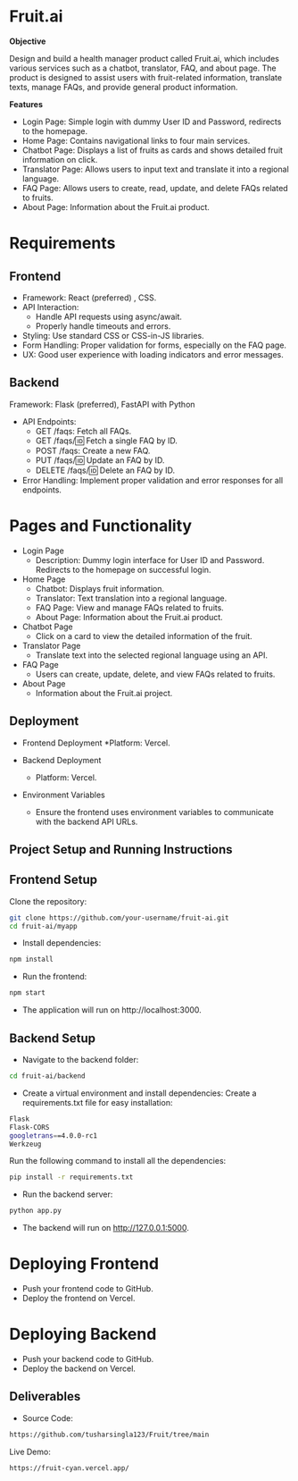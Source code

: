 # Fruit.ai


**Objective**

Design and build a health manager product called Fruit.ai, which includes various services such as a chatbot, translator, FAQ, and about page. The product is designed to assist users with fruit-related information, translate texts, manage FAQs, and provide general product information.

**Features**

* Login Page: Simple login with dummy User ID and Password, redirects to the homepage.
* Home Page: Contains navigational links to four main services.
* Chatbot Page: Displays a list of fruits as cards and shows detailed fruit information on click.
* Translator Page: Allows users to input text and translate it into a regional language.
* FAQ Page: Allows users to create, read, update, and delete FAQs related to fruits.
* About Page: Information about the Fruit.ai product.

# Requirements

## Frontend
* Framework: React (preferred) , CSS.
* API Interaction:
    * Handle API requests using async/await.
    * Properly handle timeouts and errors.
* Styling: Use standard CSS or CSS-in-JS libraries.
* Form Handling: Proper validation for forms, especially on the FAQ page.
* UX: Good user experience with loading indicators and error messages.


## Backend

Framework: Flask (preferred), FastAPI with Python
* API Endpoints:
    * GET /faqs: Fetch all FAQs.
    * GET /faqs/:id: Fetch a single FAQ by ID.
    * POST /faqs: Create a new FAQ.
    * PUT /faqs/:id: Update an FAQ by ID.
    * DELETE /faqs/:id: Delete an FAQ by ID.
* Error Handling: Implement proper validation and error responses for all endpoints.


# Pages and Functionality

* Login Page
   * Description: Dummy login interface for User ID and Password. Redirects to the homepage on successful login.
* Home Page
   * Chatbot: Displays fruit information.
   * Translator: Text translation into a regional language.
   * FAQ Page: View and manage FAQs related to fruits.
   * About Page: Information about the Fruit.ai product.
* Chatbot Page
   * Click on a card to view the detailed information of the fruit.
* Translator Page
   * Translate text into the selected regional language using an API.
* FAQ Page
   * Users can create, update, delete, and view FAQs related to fruits.
* About Page
   * Information about the Fruit.ai project.


## Deployment

* Frontend Deployment
   *Platform: Vercel.
* Backend Deployment
   * Platform: Vercel.

* Environment Variables
   * Ensure the frontend uses environment variables to communicate with the backend API URLs.
 
## Project Setup and Running Instructions

## Frontend Setup
Clone the repository:
```bash
git clone https://github.com/your-username/fruit-ai.git
cd fruit-ai/myapp
```

* Install dependencies:
```bash
npm install
```

* Run the frontend:
```bash
npm start
```

* The application will run on http://localhost:3000.

## Backend Setup

* Navigate to the backend folder:
```bash
cd fruit-ai/backend
```

* Create a virtual environment and install dependencies:
Create a requirements.txt file for easy installation:
```bash
Flask
Flask-CORS
googletrans==4.0.0-rc1
Werkzeug
```
Run the following command to install all the dependencies:
```bash
pip install -r requirements.txt
```

* Run the backend server:
```bash
python app.py
```

* The backend will run on http://127.0.0.1:5000.

# Deploying Frontend
* Push your frontend code to GitHub.
* Deploy the frontend on Vercel.
  
# Deploying Backend
* Push your backend code to GitHub.
* Deploy the backend on Vercel.

  
## Deliverables

* Source Code: 
```bash
https://github.com/tusharsingla123/Fruit/tree/main
```


Live Demo: 
```bash
https://fruit-cyan.vercel.app/
```

